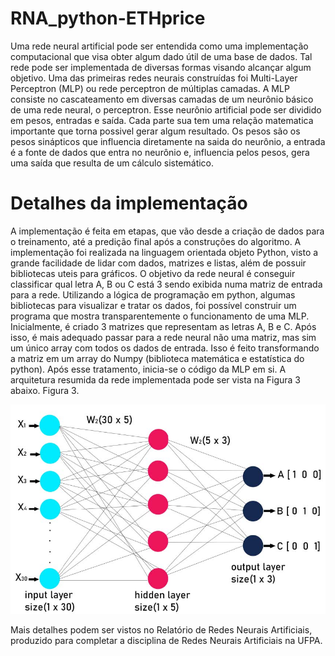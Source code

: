 # RNA_python-ETHprice
Uma rede neural artificial pode ser entendida como uma implementação computacional que visa obter algum dado útil de uma base de dados. Tal rede pode ser implementada de diversas formas visando alcançar algum objetivo. Uma das primeiras redes neurais construídas foi Multi-Layer Perceptron (MLP) ou rede perceptron de múltiplas camadas. A MLP consiste no cascateamento em diversas camadas de um neurônio básico de uma rede neural, o perceptron. Esse neurônio artificial pode ser dividido em pesos, entradas e saída. Cada parte sua tem uma relação matematica importante que torna possivel gerar algum resultado. Os pesos são os pesos sinápticos que influencia diretamente na saida do neurônio, a entrada é a fonte de dados que entra no neurônio e, influencia pelos pesos, gera uma saída que resulta de um cálculo sistemático.
# Detalhes da implementação 
A implementação é feita em etapas, que vão desde a criação de dados para o treinamento, até a predição final após a construções do algoritmo.
A implementação foi realizada na linguagem orientada objeto Python, visto a grande facilidade de lidar com dados, matrizes e listas, além de possuir bibliotecas uteis para gráficos. O objetivo da rede neural é conseguir classificar qual letra A, B ou C está
3
sendo exibida numa matriz de entrada para a rede. Utilizando a lógica de programação em python, algumas bibliotecas para visualizar e tratar os dados, foi possível construir um programa que mostra transparentemente o funcionamento de uma MLP.
Inicialmente, é criado 3 matrizes que representam as letras A, B e C. Após isso, é mais adequado passar para a rede neural não uma matriz, mas sim um único array com todos os dados de entrada. Isso é feito transformando a matriz em um array do Numpy (biblioteca matemática e estatística do python). Após esse tratamento, inicia-se o código da MLP em si. A arquitetura resumida da rede implementada pode ser vista na Figura 3 abaixo.
Figura 3.

![alt text](https://github.com/FirerPlayer/RNA_python-MLP/blob/main/img1.jpg)

Mais detalhes podem ser vistos no Relatório de Redes Neurais Artificiais, produzido para completar a disciplina de Redes Neurais Artificiais na UFPA.

